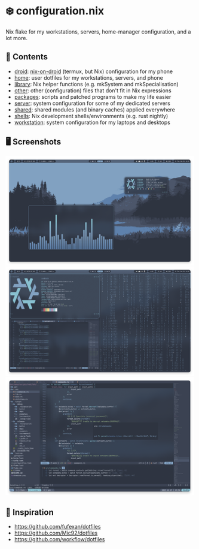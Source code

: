 # ❄️ configuration.nix

Nix flake for my workstations, servers, home-manager configuration, and a lot more.

## 📁 Contents

- [droid](/droid): [nix-on-droid](https://github.com/nix-community/nix-on-droid) (termux, but Nix) configuration for my phone
- [home](/home): user dotfiles for my workstations, servers, and phone
- [library](/library): Nix helper functions (e.g. mkSystem and mkSpecialisation)
- [other](/other): other (configuration) files that don't fit in Nix expressions
- [packages](/packages): scripts and patched programs to make my life easier
- [server](/server): system configuration for some of my dedicated servers 
- [shared](/shared): shared modules (and binary caches) applied everywhere
- [shells](/shells): Nix development shells/environments (e.g. rust nightly)
- [workstation](/workstation): system configuration for my laptops and desktops

## 🖥️ Screenshots

![Screenshot 0](./screenshots/0.png)
![Screenshot 1](./screenshots/1.png)
![Screenshot 2](./screenshots/2.png)

## 💾 Inspiration

- https://github.com/fufexan/dotfiles
- https://github.com/Mic92/dotfiles
- https://github.com/workflow/dotfiles
